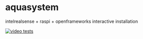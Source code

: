 # aquasystem

intelrealsense + raspi + openframeworks interactive installation

[![video tests](https://img.youtube.com/vi/oRfMy9AIaYI/0.jpg)](https://youtu.be/oRfMy9AIaYI)

